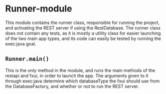 # Runner-module
This module contains the runner class, responsible for running the project,
and activating the REST server if using the RestDatabase.
The runner class does not contain any tests, as it is mostly a utility class for easier launching of the two main app types,
 and its code can easily be tested by running the exec:java goal.

## `Runner.main()`
This is the only method in the module, and runs the main methods of 
the restapi and fxui, in order to launch the app. 
The arguments given to it through exec:java determine which databaseType 
the fxui should use from the DatabaseFactory, and whether or not to run the REST server.
